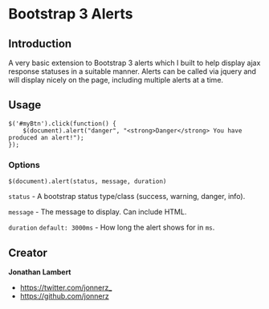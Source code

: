 # Bootstrap 3 Alerts

## Introduction

A very basic extension to Bootstrap 3 alerts which I built to help display ajax response statuses in a suitable manner. Alerts can be called via jquery and will display nicely on the page, including multiple alerts at a time.

## Usage

```
$('#myBtn').click(function() {
    $(document).alert("danger", "<strong>Danger</strong> You have produced an alert!");
});
```

### Options

`$(document).alert(status, message, duration)`

`status` - A bootstrap status type/class (success, warning, danger, info).

`message` - The message to display. Can include HTML.

`duration` `default: 3000ms` - How long the alert shows for in `ms`.

## Creator

**Jonathan Lambert**

- <https://twitter.com/jonnerz_>
- <https://github.com/jonnerz>
